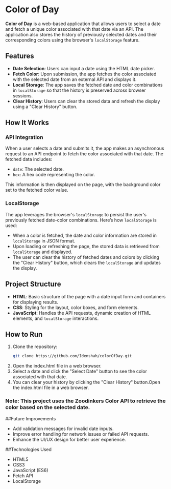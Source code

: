 # Color of Day

**Color of Day** is a web-based application that allows users to select a date and fetch a unique color associated with that date via an API. The application also stores the history of previously selected dates and their corresponding colors using the browser's `localStorage` feature.

## Features

- **Date Selection**: Users can input a date using the HTML date picker.
- **Fetch Color**: Upon submission, the app fetches the color associated with the selected date from an external API and displays it.
- **Local Storage**: The app saves the fetched date and color combinations in `localStorage` so that the history is preserved across browser sessions.
- **Clear History**: Users can clear the stored data and refresh the display using a "Clear History" button.

## How It Works

### API Integration
When a user selects a date and submits it, the app makes an asynchronous request to an API endpoint to fetch the color associated with that date. The fetched data includes:
- `date`: The selected date.
- `hex`: A hex code representing the color.

This information is then displayed on the page, with the background color set to the fetched color value.

### LocalStorage
The app leverages the browser's `localStorage` to persist the user's previously fetched date-color combinations. Here’s how `localStorage` is used:
- When a color is fetched, the date and color information are stored in `localStorage` in JSON format.
- Upon loading or refreshing the page, the stored data is retrieved from `localStorage` and displayed.
- The user can clear the history of fetched dates and colors by clicking the "Clear History" button, which clears the `localStorage` and updates the display.

## Project Structure

- **HTML**: Basic structure of the page with a date input form and containers for displaying results.
- **CSS**: Styling for the layout, color boxes, and form elements.
- **JavaScript**: Handles the API requests, dynamic creation of HTML elements, and `localStorage` interactions.

## How to Run

1. Clone the repository:
   ```bash
   git clone https://github.com/Idenshah/colorOfDay.git
2. Open the index.html file in a web browser.
3. Select a date and click the "Select Date" button to see the color associated with that date.
4. You can clear your history by clicking the "Clear History" button.Open the index.html file in a web browser.

### Note: This project uses the Zoodinkers Color API to retrieve the color based on the selected date.

##Future Improvements
- Add validation messages for invalid date inputs.
- Improve error handling for network issues or failed API requests.
- Enhance the UI/UX design for better user experience.
  
##Technologies Used
- HTML5
- CSS3
- JavaScript (ES6)
- Fetch API
- LocalStorage
